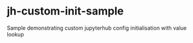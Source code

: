 # jh-custom-init-sample
Sample demonstrating custom jupyterhub config initialisation with value lookup
